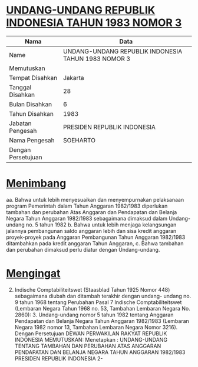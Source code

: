 # [UNDANG-UNDANG REPUBLIK INDONESIA TAHUN 1983 NOMOR 3](http://example.org/legal/document/uu/1983/3)

| Nama | Data |
| ------ | ----- |
|Name|UNDANG-UNDANG REPUBLIK INDONESIA TAHUN 1983 NOMOR 3|
|Memutuskan||
|Tempat Disahkan|Jakarta|
|Tanggal Disahkan|28|
|Bulan Disahkan|6|
|Tahun Disahkan|1983|
|Jabatan Pengesah|PRESIDEN REPUBLIK INDONESIA|
|Nama Pengesah|SOEHARTO|
|Dengan Persetujuan||
# [Menimbang](http://example.org/legal/document/uu/1983/3/menimbang)
aa. Bahwa untuk lebih menyesuaikan dan menyempurnakan pelaksanaan program Pemerintah dalam Tahun Anggaran 1982/1983 diperlukan tambahan dan perubahan Atas Anggaran dan Pendapatan dan Belanja Negara Tahun Anggaran 1982/1983 sebagaimana dimaksud dalam Undang-undang no. 5 tahun 1982 b. Bahwa untuk lebih menjaga kelangsungan jalannya pembangunan saldo anggaran lebih dan sisa kredit anggaran proyek-proyek pada Anggaran Pembangunan Tahun Anggaran 1982/1983 ditambahkan pada kredit anggaran Tahun Anggaran, c. Bahwa tambahan dan perubahan dimaksud perlu diatur dengan Undang-undang.
# [Mengingat](http://example.org/legal/document/uu/1983/3/mengingat)
 2. Indische Comptabiliteitswet (Staasblad Tahun 1925 Nomor 448) sebagaimana diubah dan ditambah terakhir dengan undang- undang no. 9 tahun 1968 tentang Perubahan Pasal 7 Indische Comptabiliteitswet (Lembaran Negara Tahun 1968 no. 53, Tambahan Lembaran Negara No. 2860): 3. Undang-undang nomor 5 tahun 1982 tentang Anggaran Pendapatan dan Belanja Negara Tahun Anggaran 1982/1983 (Lembaran Negara 1982 nomor 13, Tambahan Lembaran Negara Nomor 3216). Dengan Persetujuan DEWAN PERWAKILAN RAKYAT REPUBLIK INDONESIA MEMUTUSKAN: Menetapkan : UNDANG-UNDANG TENTANG TAMBAHAN DAN PERUBAHAN ATAS ANGGARAN PENDAPATAN DAN BELANJA NEGARA TAHUN ANGGARAN 1982/1983 PRESIDEN REPUBLIK INDONESIA 2-